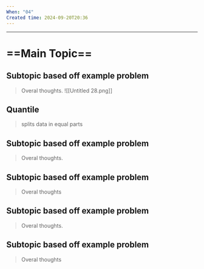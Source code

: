 ```yaml
---
When: "04"
Created time: 2024-09-20T20:36
---
```

---
# ==Main Topic==
## Subtopic based off example problem

> Overal thoughts.
![[Untitled 28.png]]
## Quantile

> splits data in equal parts
## Subtopic based off example problem

> Overal thoughts.
## Subtopic based off example problem

> Overal thoughts
## Subtopic based off example problem

> Overal thoughts.
## Subtopic based off example problem

> Overal thoughts